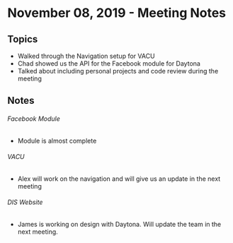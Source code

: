 # November 08, 2019 - Meeting Notes
## Topics

* Walked through the Navigation setup for VACU
* Chad showed us the API for the Facebook module for Daytona
* Talked about including personal projects and code review during the meeting

## Notes

###### Facebook Module

* Module is almost complete

###### VACU

* Alex will work on the navigation and will give us an update in the next meeting

###### DIS Website

* James is working on design with Daytona. Will update the team in the next meeting.
